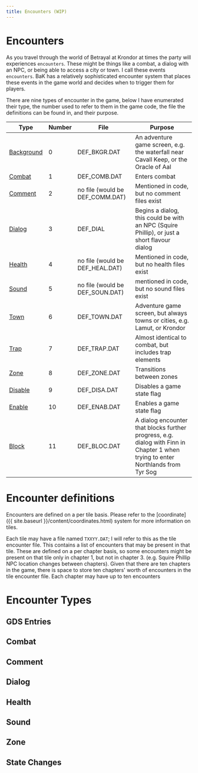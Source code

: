 ```yaml
---
title: Encounters (WIP)
---
```


# Encounters

As you travel through the world of Betrayal at Krondor at times the party will experiences `encounters`. These might be things like a combat, a dialog with an NPC, or being able to access a city or town. I call these events `encounters`. BaK has a relatively sophisticated encounter system that places these events in the game world and decides when to trigger them for players.

There are nine types of encounter in the game, below I have enumerated their type, the number used to refer to them in the game code, the file the definitions can be found in, and their purpose.

| Type | Number | File | Purpose |
| - | - | - | - |
| [Background](#gds-entries) | 0 | DEF_BKGR.DAT | An adventure game screen, e.g. the waterfall near Cavall Keep, or the Oracle of Aal |
| [Combat](#combat) | 1 | DEF_COMB.DAT | Enters combat |
| [Comment](#comment) | 2 | no file (would be DEF_COMM.DAT) | Mentioned in code, but no comment files exist |
| [Dialog](#dialog) |  3 | DEF_DIAL | Begins a dialog, this could be with an NPC (Squire Phillip), or just a short flavour dialog |
| [Health](#health) | 4 | no file (would be DEF_HEAL.DAT) | Mentioned in code, but no health files exist |
| [Sound](#sound) | 5 | no file (would be DEF_SOUN.DAT) | mentioned in code, but no sound files exist |
| [Town](#gdsentries) | 6 | DEF_TOWN.DAT | Adventure game screen, but always towns or cities, e.g. Lamut, or Krondor |
| [Trap](#combat) | 7 | DEF_TRAP.DAT | Almost identical to combat, but includes trap elements |
| [Zone](#zone) | 8 | DEF_ZONE.DAT | Transitions between zones |
| [Disable](#state-changes) | 9 | DEF_DISA.DAT | Disables a game state flag |
| [Enable](#state-changes) | 10 | DEF_ENAB.DAT | Enables a game state flag |
| [Block](#dialog) | 11 | DEF_BLOC.DAT | A dialog encounter that blocks further progress, e.g. dialog with Finn in Chapter 1 when trying to enter Northlands from Tyr Sog |

# Encounter definitions

Encounters are defined on a per tile basis. Please refer to the [coordinate]({{ site.baseurl }}/content/coordinates.html) system for more information on tiles.

Each tile may have a file named `TXXYY.DAT`; I will refer to this as the tile encounter file. This contains a list of encounters that may be present in that tile. These are defined on a per chapter basis, so some encounters might be present on that tile only in chapter 1, but not in chapter 3. (e.g. Squire Phillip NPC location changes between chapters). Given that there are ten chapters in the game, there is space to store ten chapters' worth of encounters in the tile encounter file. Each chapter may have up to ten encounters

# Encounter Types
## GDS Entries

## Combat

## Comment

## Dialog

## Health

## Sound

## Zone

## State Changes

